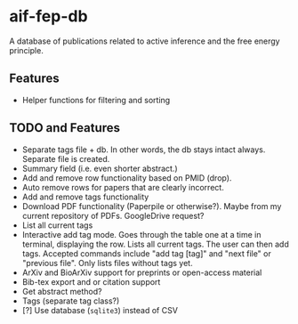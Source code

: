 # aif-fep-db
A database of publications related to active inference and the free energy principle.

## Features
* Helper functions for filtering and sorting

## TODO and Features
* Separate tags file + db. In other words, the db stays intact always. Separate file is created.
* Summary field (i.e. even shorter abstract.)
* Add and remove row functionality based on PMID (drop). 
* Auto remove rows for papers that are clearly incorrect.
* Add and remove tags functionality
* Download PDF functionality (Paperpile or otherwise?). Maybe from my current repository of PDFs. GoogleDrive request?
* List all current tags
* Interactive add tag mode. Goes through the table one at a time in terminal, displaying the row. Lists all current tags. The user can then add tags. Accepted commands include "add tag [tag]" and "next file" or "previous file". Only lists files without tags yet.
* ArXiv and BioArXiv support for preprints or open-access material
* Bib-tex export and or citation support
* Get abstract method?
* Tags (separate tag class?)
* [?] Use database (`sqlite3`) instead of CSV
